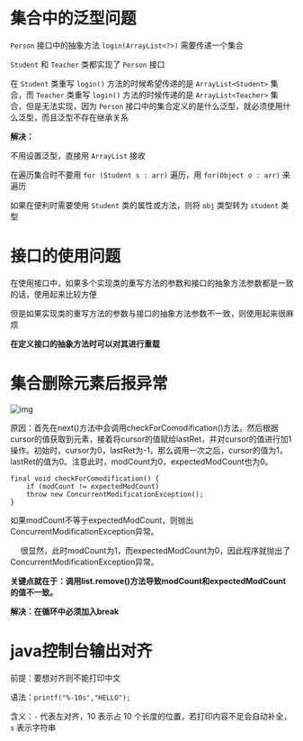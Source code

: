 # 集合中的泛型问题

`Person` 接口中的抽象方法 `login(ArrayList<?>)` 需要传递一个集合

`Student` 和 `Teacher` 类都实现了 `Person` 接口

在 `Student` 类重写 `login()` 方法的时候希望传递的是 `ArrayList<Student>` 集合，而 `Teacher` 类重写 `login()` 方法的时候传递的是 `ArrayList<Teacher>` 集合，但是无法实现，因为 `Person` 接口中的集合定义的是什么泛型，就必须使用什么泛型，而且泛型不存在继承关系

**解决：**

不用设置泛型，直接用 `ArrayList` 接收

在遍历集合时不要用 `for (Student s : arr)` 遍历，用 `for(Object o : arr)` 来遍历

如果在便利时需要使用 `Student` 类的属性或方法，则将 `obj` 类型转为 `student` 类型

# 接口的使用问题

在使用接口中，如果多个实现类的重写方法的参数和接口的抽象方法参数都是一致的话，使用起来比较方便

但是如果实现类的重写方法的参数与接口的抽象方法参数不一致，则使用起来很麻烦

**在定义接口的抽象方法时可以对其进行重载**

# 集合删除元素后报异常

![img](https://img-blog.csdnimg.cn/20181227170228312.png)

原因：首先在next()方法中会调用checkForComodification()方法，然后根据cursor的值获取到元素，接着将cursor的值赋给lastRet，并对cursor的值进行加1操作。初始时，cursor为0，lastRet为-1，那么调用一次之后，cursor的值为1，lastRet的值为0。注意此时，modCount为0，expectedModCount也为0。

```
final void checkForComodification() {
    if (modCount != expectedModCount)
    throw new ConcurrentModificationException();
}
```

   如果modCount不等于expectedModCount，则抛出ConcurrentModificationException异常。

　 很显然，此时modCount为1，而expectedModCount为0，因此程序就抛出了ConcurrentModificationException异常。

**关键点就在于：调用list.remove()方法导致modCount和expectedModCount的值不一致。**

**解决：在循环中必须加入break**

# java控制台输出对齐

前提：要想对齐则不能打印中文

语法：`printf("%-10s","HELLO");`

含义：`-` 代表左对齐，10 表示占 10 个长度的位置，若打印内容不足会自动补全，`s` 表示字符串